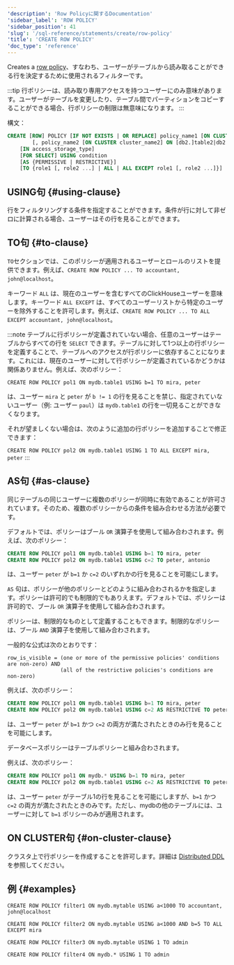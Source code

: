 ```yaml
---
'description': 'Row Policyに関するDocumentation'
'sidebar_label': 'ROW POLICY'
'sidebar_position': 41
'slug': '/sql-reference/statements/create/row-policy'
'title': 'CREATE ROW POLICY'
'doc_type': 'reference'
---
```


Creates a [row policy](../../../guides/sre/user-management/index.md#row-policy-management)、すなわち、ユーザーがテーブルから読み取ることができる行を決定するために使用されるフィルターです。

:::tip
行ポリシーは、読み取り専用アクセスを持つユーザーにのみ意味があります。ユーザーがテーブルを変更したり、テーブル間でパーティションをコピーすることができる場合、行ポリシーの制限は無意味になります。
:::

構文：

```sql
CREATE [ROW] POLICY [IF NOT EXISTS | OR REPLACE] policy_name1 [ON CLUSTER cluster_name1] ON [db1.]table1|db1.*
        [, policy_name2 [ON CLUSTER cluster_name2] ON [db2.]table2|db2.* ...]
    [IN access_storage_type]
    [FOR SELECT] USING condition
    [AS {PERMISSIVE | RESTRICTIVE}]
    [TO {role1 [, role2 ...] | ALL | ALL EXCEPT role1 [, role2 ...]}]
```

## USING句 {#using-clause}

行をフィルタリングする条件を指定することができます。条件が行に対して非ゼロに計算される場合、ユーザーはその行を見ることができます。

## TO句 {#to-clause}

`TO`セクションでは、このポリシーが適用されるユーザーとロールのリストを提供できます。例えば、`CREATE ROW POLICY ... TO accountant, john@localhost`。

キーワード `ALL` は、現在のユーザーを含むすべてのClickHouseユーザーを意味します。キーワード `ALL EXCEPT` は、すべてのユーザーリストから特定のユーザーを除外することを許可します。例えば、`CREATE ROW POLICY ... TO ALL EXCEPT accountant, john@localhost`。

:::note
テーブルに行ポリシーが定義されていない場合、任意のユーザーはテーブルからすべての行を `SELECT` できます。テーブルに対して1つ以上の行ポリシーを定義することで、テーブルへのアクセスが行ポリシーに依存することになります。これには、現在のユーザーに対して行ポリシーが定義されているかどうかは関係ありません。例えば、次のポリシー：

`CREATE ROW POLICY pol1 ON mydb.table1 USING b=1 TO mira, peter`

は、ユーザー `mira` と `peter` が `b != 1` の行を見ることを禁じ、指定されていないユーザー（例: ユーザー `paul`）は `mydb.table1` の行を一切見ることができなくなります。

それが望ましくない場合は、次のように追加の行ポリシーを追加することで修正できます：

`CREATE ROW POLICY pol2 ON mydb.table1 USING 1 TO ALL EXCEPT mira, peter`
:::

## AS句 {#as-clause}

同じテーブルの同じユーザーに複数のポリシーが同時に有効であることが許可されています。そのため、複数のポリシーからの条件を組み合わせる方法が必要です。

デフォルトでは、ポリシーはブール `OR` 演算子を使用して組み合わされます。例えば、次のポリシー：

```sql
CREATE ROW POLICY pol1 ON mydb.table1 USING b=1 TO mira, peter
CREATE ROW POLICY pol2 ON mydb.table1 USING c=2 TO peter, antonio
```

は、ユーザー `peter` が `b=1` か `c=2` のいずれかの行を見ることを可能にします。

`AS` 句は、ポリシーが他のポリシーとどのように組み合わされるかを指定します。ポリシーは許可的でも制限的でもありえます。デフォルトでは、ポリシーは許可的で、ブール `OR` 演算子を使用して組み合わされます。

ポリシーは、制限的なものとして定義することもできます。制限的なポリシーは、ブール `AND` 演算子を使用して組み合わされます。

一般的な公式は次のとおりです：

```text
row_is_visible = (one or more of the permissive policies' conditions are non-zero) AND
                 (all of the restrictive policies's conditions are non-zero)
```

例えば、次のポリシー：

```sql
CREATE ROW POLICY pol1 ON mydb.table1 USING b=1 TO mira, peter
CREATE ROW POLICY pol2 ON mydb.table1 USING c=2 AS RESTRICTIVE TO peter, antonio
```

は、ユーザー `peter` が `b=1` かつ `c=2` の両方が満たされたときのみ行を見ることを可能にします。

データベースポリシーはテーブルポリシーと組み合わされます。

例えば、次のポリシー：

```sql
CREATE ROW POLICY pol1 ON mydb.* USING b=1 TO mira, peter
CREATE ROW POLICY pol2 ON mydb.table1 USING c=2 AS RESTRICTIVE TO peter, antonio
```

は、ユーザー `peter` がテーブル1の行を見ることを可能にしますが、`b=1` かつ `c=2` の両方が満たされたときのみです。ただし、mydbの他のテーブルには、ユーザーに対して `b=1` ポリシーのみが適用されます。

## ON CLUSTER句 {#on-cluster-clause}

クラスタ上で行ポリシーを作成することを許可します。詳細は [Distributed DDL](../../../sql-reference/distributed-ddl.md) を参照してください。

## 例 {#examples}

`CREATE ROW POLICY filter1 ON mydb.mytable USING a<1000 TO accountant, john@localhost`

`CREATE ROW POLICY filter2 ON mydb.mytable USING a<1000 AND b=5 TO ALL EXCEPT mira`

`CREATE ROW POLICY filter3 ON mydb.mytable USING 1 TO admin`

`CREATE ROW POLICY filter4 ON mydb.* USING 1 TO admin`

